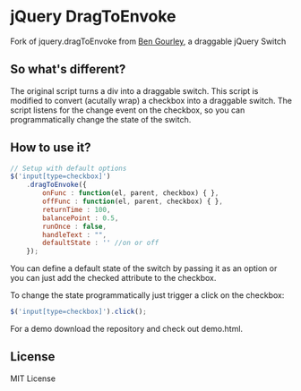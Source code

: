 jQuery DragToEnvoke
==============

Fork of jquery.dragToEnvoke from [Ben Gourley], a draggable jQuery Switch

So what's different?
--------------------
The original script turns a div into a draggable switch. This script is modified to convert (acutally wrap) a checkbox into a draggable switch. The script listens for the change event on the checkbox, so you can programmatically change the state of the switch.

How to use it?
--------------
```javascript
// Setup with default options
$('input[type=checkbox]')
    .dragToEnvoke({
		onFunc : function(el, parent, checkbox) { },
        offFunc : function(el, parent, checkbox) { },
        returnTime : 100,
        balancePoint : 0.5,
        runOnce : false,
        handleText : "",
		defaultState : '' //on or off
	});
```
You can define a default state of the switch by passing it as an option or you can just add the checked attribute to the checkbox.

To change the state programmatically just trigger a click on the checkbox:
```javascript
$('input[type=checkbox]').click();
```
For a demo download the repository and check out demo.html.


License
-------
MIT License


[Ben Gourley]:https://github.com/bengourley/Plugins